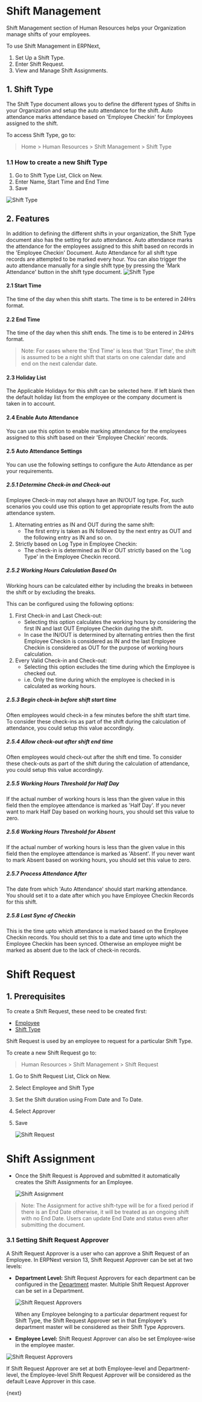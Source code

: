 <!-- add-breadcrumbs -->
# Shift Management

Shift Management section of Human Resources helps your Organization manage shifts of your employees.

To use Shift Management in ERPNext,

  1. Set Up a Shift Type.
  2. Enter Shift Request.
  3. View and Manage Shift Assignments.

## 1. Shift Type

The Shift Type document allows you to define the different types of Shifts in your Organization and setup the auto attendance for the shift. Auto attendance marks attendance based on 'Employee Checkin' for Employees assigned to the shift.

To access Shift Type, go to:
> Home > Human Resources > Shift Management > Shift Type

### 1.1 How to create a new Shift Type
1. Go to Shift Type List, Click on New.
2. Enter Name, Start Time and End Time
3. Save
<img class="screenshot" alt="Shift Type" src="{{docs_base_url}}/assets/img/human-resources/new-shift-type.png">

## 2. Features

In addition to defining the different shifts in your organization, the Shift Type document also has the setting for auto attendance. Auto attendance marks the attendance for the employees assigned to this shift based on records in the 'Employee Checkin' Document. Auto Attendance for all shift type records are attempted to be marked every hour. You can also trigger the auto attendance manually for a single shift type by pressing the 'Mark Attendance' button in the shift type document.
<img class="screenshot" alt="Shift Type" src="{{docs_base_url}}/assets/img/human-resources/shift-type.png">

#### 2.1 Start Time
The time of the day when this shift starts. The time is to be entered in 24Hrs format.

#### 2.2 End Time
The time of the day when this shift ends. The time is to be entered in 24Hrs format.

> Note: For cases where the 'End Time' is less that 'Start Time', the shift is assumed to be a night shift that starts on one calendar date and end on the next calendar date.

#### 2.3 Holiday List
The Applicable Holidays for this shift can be selected here. If left blank then the default holiday list from the employee or the company document is taken in to account.

#### 2.4 Enable Auto Attendance
You can use this option to enable marking attendance for the employees assigned to this shift based on their 'Employee Checkin' records.

#### 2.5 Auto Attendance Settings
You can use the following settings to configure the Auto Attendance as per your requirements.

##### 2.5.1 Determine Check-in and Check-out
Employee Check-in may not always have an IN/OUT log type. For, such scenarios you could use this option to get appropriate results from the auto attendance system.

1. Alternating entries as IN and OUT during the same shift:
	- The first entry is taken as IN followed by the next entry as OUT and the following entry as IN and so on.
2. Strictly based on Log Type in Employee Checkin:
	- The check-in is determined as IN or OUT strictly based on the 'Log Type' in the Employee Checkin record.

##### 2.5.2 Working Hours Calculation Based On
Working hours can be calculated either by including the breaks in between the shift or by excluding the breaks.

This can be configured using the following options:

1. First Check-in and Last Check-out:
	- Selecting this option calculates the working hours by considering the first IN and last OUT Employee Checkin during the shift.
	- In case the IN/OUT is determined by alternating entries then the first Employee Checkin is considered as IN and the last Employee Checkin is considered as OUT for the purpose of working hours calculation.
2. Every Valid Check-in and Check-out:
	- Selecting this option excludes the time during which the Employee is checked out.
	- i.e. Only the time during which the employee is checked in is calculated as working hours.

##### 2.5.3 Begin check-in before shift start time
Often employees would check-in a few minutes before the shift start time. To consider these check-ins as part of the shift during the calculation of attendance, you could setup this value accordingly.

##### 2.5.4 Allow check-out after shift end time
Often employees would check-out after the shift end time. To consider these check-outs as part of the shift during the calculation of attendance, you could setup this value accordingly.

##### 2.5.5 Working Hours Threshold for Half Day
If the actual number of working hours is less than the given value in this field then the employee attendance is marked as 'Half Day'. If you never want to mark Half Day based on working hours, you should set this value to zero.

##### 2.5.6 Working Hours Threshold for Absent
If the actual number of working hours is less than the given value in this field then the employee attendance is marked as 'Absent'. If you never want to mark Absent based on working hours, you should set this value to zero.

##### 2.5.7 Process Attendance After
The date from which 'Auto Attendance' should start marking attendance. You should set it to a date after which you have Employee Checkin Records for this shift.

##### 2.5.8 Last Sync of Checkin
This is the time upto which attendance is marked based on the Employee Checkin records. You should set this to a date and time upto which the Employee Checkin has been synced. Otherwise an employee might be marked as absent due to the lack of check-in records.

# Shift Request


## 1. Prerequisites
To create a Shift Request, these need to be created first:

* [Employee](/docs/user/manual/en/human-resources/employee)
* [Shift Type](docs/user/manual/en/human-resources/shift-management#1-shift-type)

Shift Request is used by an employee to request for a particular Shift Type.

To create a new Shift Request go to:
> Human Resources > Shift Management > Shift Request


1. Go to Shift Request List, Click on New.
1. Select Employee and Shift Type
1. Set the Shift duration using From Date and To Date.
1. Select Approver
1. Save

	<img class="screenshot" alt="Shift Request" src="{{docs_base_url}}/assets/img/human-resources/shift-request.png">

# Shift Assignment

* Once the Shift Request is Approved and submitted it automatically creates the Shift Assignments for an Employee.

	<img class="screenshot" alt="Shift Assignment" src="{{docs_base_url}}/assets/img/human-resources/shift-assignment.png">

> Note: The Assignment for active shift-type will be for a fixed period if there is an End Date otherwise, it will be treated as an ongoing shift with no End Date. Users can update End Date and status even after submitting the document.

### 3.1 Setting Shift Request Approver

A Shift Request Approver is a user who can approve a Shift Request of an Employee. In ERPNext version 13, Shift Request Approver can be set at two levels:

* **Department Level:** Shift Request Approvers for each department can be configured in the [Department](/docs/user/manual/en/human-resources/department) master. Multiple Shift Request Approver can be set in a Department.


    <img class="screenshot" alt="Shift Request Approvers" src="{{docs_base_url}}/assets/img/human-resources/shift-request-approvers.png">

    When any Employee belonging to a particular department request for Shift Type, the Shift Request Approver set in that Employee's department master will be considered as their Shift Type Approvers.


* **Employee Level:**
Shift Request Approver can also be set Employee-wise in the employee master.


 <img class="screenshot" alt="Shift Request Approvers" src="{{docs_base_url}}/assets/img/human-resources/employee-level-approvers.png">


If Shift Request Approver are set at both Employee-level and Department-level, the Employee-level Shift Request Approver will be considered as the default Leave Approver in this case.

{next}
